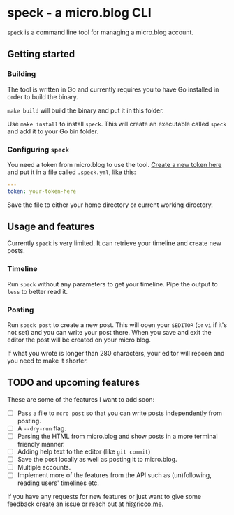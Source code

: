 # speck - a micro.blog CLI

`speck` is a command line tool for managing a micro.blog account.

## Getting started

### Building

The tool is written in Go and currently requires you to have Go installed
in order to build the binary.

`make build` will build the binary and put it in this folder.

Use `make install` to install `speck`. This will create an executable
called `speck` and add it to your Go bin folder.

### Configuring `speck`

You need a token from micro.blog to use the tool.
[Create a new token here](https://micro.blog/account/apps)
and put it in a file called `.speck.yml`, like this:

```yaml
---
token: your-token-here
```

Save the file to either your home directory or current working directory.

## Usage and features

Currently `speck` is very limited.
It can retrieve your timeline and create new posts.

### Timeline

Run `speck` without any parameters to get your timeline.
Pipe the output to `less` to better read it.

### Posting

Run `speck post` to create a new post.
This will open your `$EDITOR` (or `vi` if it's not set)
and you can write your post there. When you save and exit the editor
the post will be created on your micro blog.

If what you wrote is longer than 280 characters,
your editor will repoen and you need to make it shorter.

## TODO and upcoming features

These are some of the features I want to add soon:

* [ ] Pass a file to `mcro post` so that you can write posts independently from posting.
* [ ] A `--dry-run` flag.
* [ ] Parsing the HTML from micro.blog and show posts in a more terminal friendly manner.
* [ ] Adding help text to the editor (like `git commit`)
* [ ] Save the post locally as well as posting it to micro.blog.
* [ ] Multiple accounts.
* [ ] Implement more of the features from the API such as (un)following, reading users' timelines etc.

If you have any requests for new features or just want to give some feedback
create an issue or reach out at [hi@ricco.me](mailto:hi@ricco.me).
